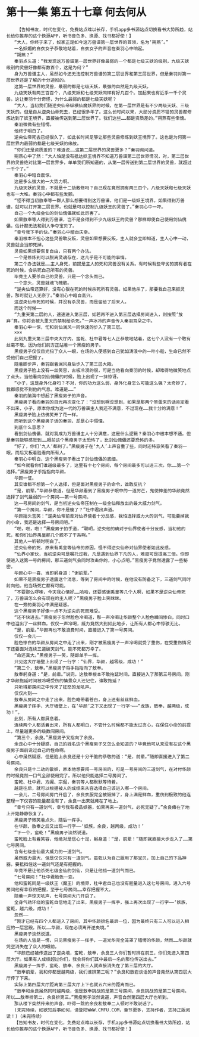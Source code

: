 # 第十一集 第五十七章 何去何从
        【告知书友，时代在变化，免费站点难以长存，手机app多书源站点切换看书大势所趋，站长给你推荐的这个换源APP，听书音色多、换源、找书都好使！】
       “大人，你终于来了，奴家正是如今这万兽谱第一层世界的首领，名为‘朔燕’。”
       一名妖媚的白衣女子恭敬地站着，白衣女子的声音在秦羽心中响起。
       “朔燕？”
       秦羽点头道：“我发现这万兽谱第一层世界好像最弱的一个都是七级天妖的级别，九级天妖级别的灵兽好像都有数百个，这是为何？”
       身为万兽谱主人，虽然如今还无法控制万兽谱的第二层世界和第三层世界，但是秦羽对第一层世界还是了解的十分透彻的。
       这第一层世界的灵兽，最弱的都是七级天妖，最强的自然是九级天妖。
       九级天妖有两三百百个，八级天妖和七级天妖同样有好几百个。加起来也有近乎一千个灵兽。这让秦羽十分奇怪，为什么最弱的都是七级天妖呢？
       “大人，当初我们随逆央仙帝纵横仙魔妖界的时候，在第一层世界是有不少两级天妖、三级天妖的。但是自从逆央仙帝死去，已经很多年了。这么长时间以来，大部分资质不错的灵兽都修炼达到了妖王境界，直接被传送到第二层世界了。我们这些……都是资质差的。”朔燕有些惭愧。
       秦羽微微有些错愕。
       他终于明白了。
       逆央仙帝死去已经很久了，如此长时间足够让那些灵兽修炼到妖王境界了。这也是为何第一层世界内最弱的都是七级天妖的缘故。
       “你们还是资质差的？难道说……这第二层世界的灵兽更多？”秦羽询问道。
       朔燕心中了然：“大人怕是没有抵达妖王境界不知道万兽谱第二层世界情况，对，第二层世界的灵兽绝对比第一层世界多，单单我们所知道的，从第一层传送到第二层世界的灵兽，就超过一千个了。”
       秦羽心中暗自震惊。
       这是多么强大的一大势力啊。
       九级天妖的灵兽，不就是十二劫散修吗？自己现在竟然拥有两三百个，八级天妖和七级天妖也有一大堆。秦羽心中都有些发颤。
       “怪不得当初敖奉等一群人那么想要得到这万兽谱。他们是一级妖王境界，如果得到万兽谱。就可以打开第二层世界。也就是可以控制九级妖王的灵兽了。”秦羽心中一吓。
       自己一个九级金仙的剑仙傀儡就如此厉害了。
       如果敖奉等人得到万兽谱，岂不是会得到不少九级妖王的灵兽？那样即使自己使用剑仙傀儡，估计都无法和别人争夺宝贝了。
       “幸亏我下手的快。”秦羽心中暗自庆幸。
       秦羽根本不担心这些灵兽敢反叛，灵兽如果想要反叛，主人就会立即知道，主人心中一动，灵兽就会当即死掉。
       灵兽如果想要恢复自由，只有两个办法。
       一个是修炼到可以脱离灵魂存在，这几乎是不可能的事情。
       第二个办法就是……主人身死，前提是主人的死和灵兽没有关系。有时候有些卑劣的拥有者在死的时候，会杀死自己所有的灵兽。
       毕竟主人要杀自己的灵兽，只是一个念头而已。
       一个念头，灵兽就魂飞魄散。
       “逆央仙帝还算好，没有心狠在死的时候杀死所有灵兽。如果他杀了，那要我自己来抓灵兽，那可就让人无奈了。”秦羽心中暗自高兴。
       这逆央仙帝死的时候，并没有杀灵兽，而是留给了后来人。
       而这个时候——
       “九重天第二层的人，速速进入第三层，如若再不进入第三层选择房间进入，则按照‘放弃’算。你将会被九重天的禁制给杀死。”一声冰冷的声音传入秦羽耳朵之中。
       秦羽心中一惊，忙和剑仙澜风一同快速的步入了第三层。
       ×××
       此刻九重天第三层中央大厅内，蛮乾、杜中君等七人正恭敬地站着，这七个人没有一个敢有丝毫不敬，因为他们前方正站着一个黑瘦的男子。
       黑瘦男子仅仅目光扫了众人一眼，在场的人便感到自己犹如涛浪中的一叶小船，生命已然不受他们自己把握了。
       随着脚步声，秦羽跟着澜风身后步入了第三层大殿。
       黑瘦男子脸上没有一丝笑容，古板冷漠的很，可是当他看向秦羽的时候，却难得地微笑地点了点头。当他看向剑仙傀儡的时候，脸上出现了一抹惊讶。
       “小子，这是身外化身吗？不对，你的功力这么弱，身外化身怎么可能这么强？太奇妙了，我都感觉不到他的气息。难道是……”
       秦羽的脑海中想起了黑瘦男子的声音。
       黑瘦男子看向秦羽的目光再次变化了：“没想到啊没想到，如果是那两个笨蛋来的话肯定看不出来，小子，原本你成为这一代的万兽谱主人我还不满意，不过现在……我十分的满意！”
       黑瘦男子脸上仿佛笑开了花一样。
       而听到这个黑瘦男子话的秦羽，却是心中懵懂。
       到底什么意思？
       看到剑仙傀儡，就对我成为万兽谱主人十分满意，这是什么逻辑？秦羽心中根本想不通。但是秦羽能够感觉到……眼前这个黑瘦男子太恐怖了，比剑仙傀儡还要恐怖的多。
       “好了，你们‘九人’都到了。”黑瘦男子在‘九人’上声音重了些，同时还特意笑看了秦羽一眼。而后又板着脸看向所有人。
       秦羽心中明白，这个黑瘦男子看出了剑仙傀儡的底细。
       “如今就看你们谁越级最多了，这里有十七个房间，每个房间最多可以进三次。你……第一个选择。”黑瘦男子手指指向华颜。
       华颜一怔。
       其实谁都不想第一个人选择，但是面对黑瘦男子的命令，谁敢反抗？
       “是，前辈。”华颜恭敬道，但是华颜看到了黑瘦男子眼中的一道厉芒，鬼使神差的华颜竟然选择了剑气最弱的一个房间——第一号房间。
       这一号房间的剑气，是当初逆央仙帝压制在一级金仙释放出的最大威力剑气。
       “第一个房间，华颜，你不是傻了？”杜中君出声道。
       华颜摇头苦笑：“逆央仙帝前辈对仙界使者十分反感，我怕选择威力大的剑气，可能要掉我的小命，我还是选择一号房间吧。”
       “啪，啪，啪！”黑瘦男子拍手道，“聪明，逆央他的确对于仙界使者十分反感，当初他的死，和你们仙界禹皇那几个脱不了干系啊。”
       其他人一听顿时明白了。
       逆央仙帝的死，原来有禹皇等仙帝的原因，怪不得逆央仙帝对仙界使者如此反感。
       “仙界小家伙，当初逆央可是嘱托过我，凡是遇到仙界下凡的人，难度可是提高三倍。你即使进入这第一号的房间，那三道剑气会同时攻击你的，小心点吧。”黑瘦男子竟然透露了一些秘密。
       华颜心中一喜，当即躬身道：“谢前辈。”
       如果不是黑瘦男子透露这个消息，等到了房间中的时候，在他没有防备之下，三道剑气同时射向他。他当场死亡都有可能。
       “不要那么啰嗦，今天我心情好……哈哈，还要感谢禹皇等几个人啊，如果不是逆央仙帝死了，万兽谱怎么会有现在的主人呢？”黑瘦男子脸上笑眯眯。
       在一旁的秦羽心中满是疑惑。
       这个黑瘦男子好像一点不为逆央的死而难受。
       “还不快进去。”黑瘦男子忽然脸色冷喝道，那一声冷喝让华颜整个人脸色瞬间惨白，同时口中也溢出了一丝鲜血。仅仅一声冷喝，威力竟然大到如此地步，让所有人都心中惊骇无比。
       “是，前辈。”华颜再也不敢浪费时间，直接进入了第一号房间。
       仅仅一会儿——
       脸色惨白的华颜从房间之中走了出来，刚才被黑瘦男子一声冷喝就受了重伤，在受重伤情况下还要面对连续三道破天剑气，能不死都万幸了。
       “命还真大。”黑瘦男子一笑，随即单手一挥。
       只见这大厅墙壁上出现了一行字：“仙界，华颜，越零级，成功！”
       “第二个，敖奉。”黑瘦男子将手指指向了敖奉。
       敖奉躬身道：“是，前辈。”说完，这敖奉根本不敢拖延时间，直接进入了那第三号房间。刚才华颜拖延时间被冷喝受伤的情景众人还记住，谁敢拖延？
       只听得那房间之中传来了狂怒的龙吼声。
       仅仅片刻——
       敖奉从房间之中走了出来，脸色略带着苍白，身上还有丝丝鲜血。
       黑瘦男子挥手，大厅墙壁上，在‘华颜’之下又出现了一行字¬——“龙族，敖奉，越两级，成功！”。
       此刻，所有人都屏息着。
       连续两个人都活着出来，所有人都明白，不管什么时候都不能太过贪心，在保住小命的前提上，尽量越更多的级数闯房间。
       “第三个，余良。”黑瘦男子又指向了余良。
       余良心中十分疑惑，自己的姓名这个黑瘦男子又怎么会知道的？毕竟他可从来没有在这个黑瘦男子面前说过自己的性命啊。
       心中虽然疑惑，但是脸上余良还是十分干脆的恭敬的道：“是，前辈。”随即直接进入了第二号房间。
       余良只是十二劫的散妖，原本他想要闯一号房间的，可是一号房间的三道剑气，在对付华颜的时候竟然一口气全部使用完了。所以他只能选择二号房间了。
       蛮乾、杜中君、方阗、宗倔，秦羽等人都默默等待着。
       越是往后，就可以根据被人的成绩来从容选择自己该进入哪一个房间。
       一会儿，二号房间房门开启了，余良衣服完全被毁掉了，身上满是鲜血，重伤到极致的他连整理一下仪容的能量都没有了，余良一出来就瘫在了地上。
       “幸亏只有一道剑气，幸亏我有极品妖器，如果再来一道剑气，必死无疑了。”余良瘫在了地上开始静静恢复了。
       黑瘦男子微笑着点头，随后一挥手。
       在华颜、敖奉之后又出现一行字——‘妖族，余良，越两级，成功！’
       “下一个，蛮乾！”黑瘦男子淡然说道。
       蛮乾脸上有着笑容，他绝对是信心十足，躬身道：“是，前辈！”随即就直接大步走入了……第七号房间。
       含有七级金仙最大威力的一道剑气。
       虽然威力最大，但是仅仅只有一道剑气。蛮乾认为自己服用了那宝贝，加上自己的下品神器。要抵挡住这一道剑气还是有把握的。
       毕竟不是让他杀死七级金仙的剑仙，只是让他挡一道剑气而已。
       “七号房间！”杜中君脸色一变。
       他和蛮乾同是一级妖王（魔王）的境界，杜中君自己也没有胆量进入这七号房间，进入六号房间他有幸存的把握，至于七号房间……幸存把握不大。
       随着一声惊天吼声，七号房间大门开启了。
       全身气劲环绕的蛮乾自信地走了出来，黑瘦男子一挥手，强上再次出现了一行字——‘妖族，蛮乾，越六级，成功！’
       忽然——
       “刚才已经有四个人都进入了房间，其中华颜排名最后一位，因为最终只有三人可以进入相应的一层宫殿。所以……华颜，现在必须离开逆央境。”
       黑瘦男子淡然说道。
       在场的人皆是一愣，只见黑瘦男子一挥手，一道光华完全笼罩了错愕的华颜，然而……华颜就凭空消失在了众人的眼前。
       “华颜已经被传送出了逆央境，蛮乾，敖奉，余良三人你们暂时排在前三，你们先进入第四层大厅。如果有人成绩超过你们，我会将你们其中最后一名的那位传送出去。”
       黑瘦男子一挥手，蛮乾、敖奉、余良三人就直接消失在了第三层的大厅。
       “敖奉前辈，我和你都是越两级，我们谁排第二呢？”余良和敖岩谈话的声音竟然从第四层大厅传了下来。
       实际上第四层大厅距离第三层大厅上下也就五六米的距离而已。
       “敖奉和余良虽然同时越两级，但是敖奉挑战的是第三号房间，余良挑战的是第二号房间。所以……敖奉排第二，余良排第三。”黑瘦男子淡然说道，声音自然第四层大厅也听到。
       那从楼下突然传来的声音，吓得一跳的余良和敖奉二人顿时不敢说话了。
       (未完待续，如欲知后事如何，请登陆WWW.CMFU.COM，章节更多，支持作者，支持正版阅读！)（未完待续）
       【告知书友，时代在变化，免费站点难以长存，手机app多书源站点切换看书大势所趋，站长给你推荐的这个换源APP，听书音色多、换源、找书都好使！】
